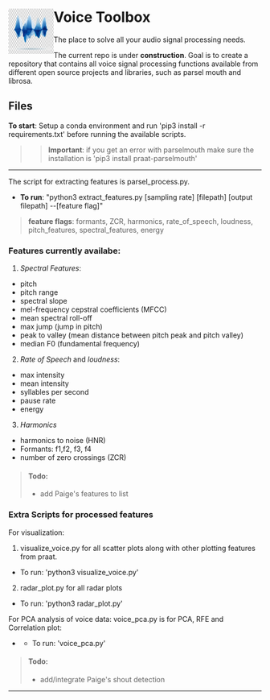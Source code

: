 # Voice Toolbox <img align="left" width="90" height="90" src="soundwave.jpeg">
The place to solve all your audio signal processing needs. 

The current repo is under **construction**. Goal is to create a repository that contains all voice signal processing functions available from different open source projects and libraries, such as parsel mouth and librosa. 

## Files
**To start**: Setup a conda environment and run 'pip3 install -r requirements.txt' before running the available scripts. 
>> **Important**: if you get an error with parselmouth make sure the installation is 'pip3 install praat-parselmouth'

________________________________________________________________________________________________________________________
The script for extracting features is parsel_process.py. 
 * **To run**: "python3 extract_features.py [sampling rate] [filepath] [output filepath] --[feature flag]"
 
 > **feature flags**: formants, ZCR, harmonics, rate_of_speech, loudness, pitch_features, spectral_features, energy

### **Features currently availabe**:
1. *Spectral Features*:
* pitch
* pitch range
* spectral slope
* mel-frequency cepstral coefficients (MFCC)
* mean spectral roll-off
* max jump (jump in pitch)
* peak to valley (mean distance between pitch peak and pitch valley)
* median F0 (fundamental frequency)

2. *Rate of Speech* and *loudness*:
* max intensity
* mean intensity
* syllables per second
* pause rate
* energy

3. *Harmonics*
* harmonics to noise (HNR)
* Formants: f1,f2, f3, f4
* number of zero crossings (ZCR)

> #### **Todo**:
> * add Paige's features to list

### Extra Scripts for processed features
For visualization:
 1. visualize_voice.py for all scatter plots along with other plotting features from praat. 
 * To run: 'python3 visualize_voice.py'
 2. radar_plot.py for all radar plots
 * To run: 'python3 radar_plot.py'

For PCA analysis of voice data:
 voice_pca.py is for PCA, RFE and Correlation plot:
* - To run: 'voice_pca.py'


> #### **Todo**:
> * add/integrate Paige's shout detection
________________________________________________________________________________________________________________________


